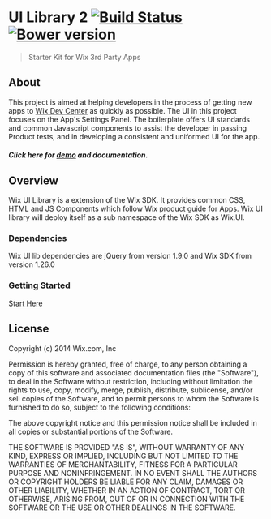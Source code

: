 # UI Library 2 [![Build Status](https://travis-ci.org/wix/wix-ui-lib.png?branch=master)](https://travis-ci.org/wix/wix-ui-lib) [![Bower version](https://badge.fury.io/bo/wix-ui-lib.png)](http://badge.fury.io/bo/wix-ui-lib)
> Starter Kit for Wix 3rd Party Apps

## About
This project is aimed at helping developers in the process of getting new apps to <a href="http://dev.wix.com" target="_blank">Wix Dev Center</a> as quickly as possible. The UI in this project focuses on the App's Settings Panel. The boilerplate offers UI standards and common Javascript components to assist the developer in passing Product tests, and in developing a consistent and uniformed UI for the app.

##### Click here for <a href="http://wix.github.io/wix-ui-lib/" target="_blank">demo</a> and documentation.

## Overview
Wix UI Library is a extension of the Wix SDK. It provides common CSS, HTML and JS Components which follow Wix product guide for Apps. Wix UI library will deploy itself as a sub namespace of the Wix SDK as Wix.UI.

### Dependencies

Wix UI lib dependencies are jQuery from version 1.9.0 and Wix SDK from version 1.26.0

### Getting Started

<a href="http://wix.github.io/wix-ui-lib/" target="_blank">Start Here</a>

## License

Copyright (c) 2014 Wix.com, Inc

Permission is hereby granted, free of charge, to any person obtaining a copy of this software and associated documentation files (the "Software"), to deal in the Software without restriction, including without limitation the rights to use, copy, modify, merge, publish, distribute, sublicense, and/or sell copies of the Software, and to permit persons to whom the Software is furnished to do so, subject to the following conditions:

The above copyright notice and this permission notice shall be included in all copies or substantial portions of the Software.

THE SOFTWARE IS PROVIDED "AS IS", WITHOUT WARRANTY OF ANY KIND, EXPRESS OR IMPLIED, INCLUDING BUT NOT LIMITED TO THE WARRANTIES OF MERCHANTABILITY, FITNESS FOR A PARTICULAR PURPOSE AND NONINFRINGEMENT. IN NO EVENT SHALL THE AUTHORS OR COPYRIGHT HOLDERS BE LIABLE FOR ANY CLAIM, DAMAGES OR OTHER LIABILITY, WHETHER IN AN ACTION OF CONTRACT, TORT OR OTHERWISE, ARISING FROM, OUT OF OR IN CONNECTION WITH THE SOFTWARE OR THE USE OR OTHER DEALINGS IN THE SOFTWARE.
